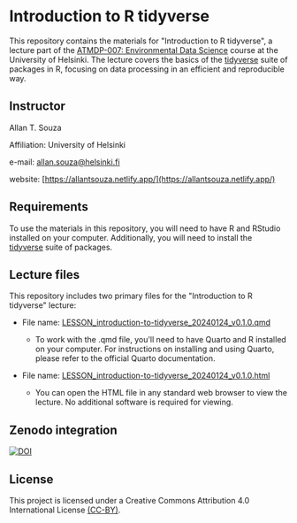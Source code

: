 # Introduction to R tidyverse

This repository contains the materials for "Introduction to R tidyverse", a lecture part of the [ATMDP-007: Environmental Data Science](https://studies.helsinki.fi/courses/course-unit/hy-CU-140153153-2021-08-01/Environmental_data_science) course at the University of Helsinki. The lecture covers the basics of the [tidyverse](https://www.tidyverse.org/) suite of packages in R, focusing on data processing in an efficient and reproducible way.

## Instructor

Allan T. Souza

Affiliation: University of Helsinki

e-mail: allan.souza@helsinki.fi

website: [https://allantsouza.netlify.app/](https://allantsouza.netlify.app/)

## Requirements

To use the materials in this repository, you will need to have R and RStudio installed on your computer. Additionally, you will need to install the [tidyverse](https://www.tidyverse.org/) suite of packages.

## Lecture files

This repository includes two primary files for the "Introduction to R tidyverse" lecture:

  - File name: [LESSON_introduction-to-tidyverse_20240124_v0.1.0.qmd](LESSON_introduction-to-tidyverse_20240124_v0.1.0.qmd)
    - To work with the .qmd file, you'll need to have Quarto and R installed on your computer. For instructions on installing and using Quarto, please refer to the official Quarto documentation.

  - File name: [LESSON_introduction-to-tidyverse_20240124_v0.1.0.html](LESSON_introduction-to-tidyverse_20240124_v0.1.0.html)

    - You can open the HTML file in any standard web browser to view the lecture. No additional software is required for viewing.

## Zenodo integration
[![DOI](https://zenodo.org/badge/763473663.svg)](https://zenodo.org/doi/10.5281/zenodo.10707327)

## License
This project is licensed under a Creative Commons Attribution 4.0 International License [(CC-BY)](https://creativecommons.org/licenses/by/4.0/).
